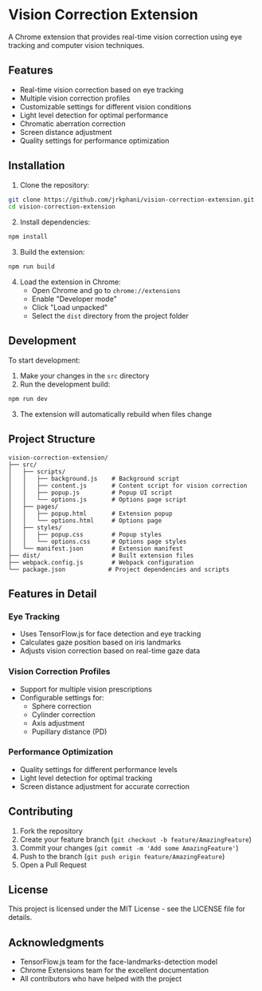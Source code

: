 # Vision Correction Extension

A Chrome extension that provides real-time vision correction using eye tracking and computer vision techniques.

## Features

- Real-time vision correction based on eye tracking
- Multiple vision correction profiles
- Customizable settings for different vision conditions
- Light level detection for optimal performance
- Chromatic aberration correction
- Screen distance adjustment
- Quality settings for performance optimization

## Installation

1. Clone the repository:
```bash
git clone https://github.com/jrkphani/vision-correction-extension.git
cd vision-correction-extension
```

2. Install dependencies:
```bash
npm install
```

3. Build the extension:
```bash
npm run build
```

4. Load the extension in Chrome:
   - Open Chrome and go to `chrome://extensions`
   - Enable "Developer mode"
   - Click "Load unpacked"
   - Select the `dist` directory from the project folder

## Development

To start development:

1. Make your changes in the `src` directory
2. Run the development build:
```bash
npm run dev
```

3. The extension will automatically rebuild when files change

## Project Structure

```
vision-correction-extension/
├── src/
│   ├── scripts/
│   │   ├── background.js    # Background script
│   │   ├── content.js       # Content script for vision correction
│   │   ├── popup.js         # Popup UI script
│   │   └── options.js       # Options page script
│   ├── pages/
│   │   ├── popup.html       # Extension popup
│   │   └── options.html     # Options page
│   ├── styles/
│   │   ├── popup.css        # Popup styles
│   │   └── options.css      # Options page styles
│   └── manifest.json        # Extension manifest
├── dist/                    # Built extension files
├── webpack.config.js        # Webpack configuration
└── package.json            # Project dependencies and scripts
```

## Features in Detail

### Eye Tracking
- Uses TensorFlow.js for face detection and eye tracking
- Calculates gaze position based on iris landmarks
- Adjusts vision correction based on real-time gaze data

### Vision Correction Profiles
- Support for multiple vision prescriptions
- Configurable settings for:
  - Sphere correction
  - Cylinder correction
  - Axis adjustment
  - Pupillary distance (PD)

### Performance Optimization
- Quality settings for different performance levels
- Light level detection for optimal tracking
- Screen distance adjustment for accurate correction

## Contributing

1. Fork the repository
2. Create your feature branch (`git checkout -b feature/AmazingFeature`)
3. Commit your changes (`git commit -m 'Add some AmazingFeature'`)
4. Push to the branch (`git push origin feature/AmazingFeature`)
5. Open a Pull Request

## License

This project is licensed under the MIT License - see the LICENSE file for details.

## Acknowledgments

- TensorFlow.js team for the face-landmarks-detection model
- Chrome Extensions team for the excellent documentation
- All contributors who have helped with the project
